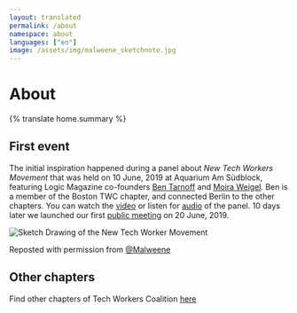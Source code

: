 ```yaml
---
layout: translated
permalink: /about
namespace: about
languages: ["en"]
image: /assets/img/malweene_sketchnote.jpg
---
```

# About

{% translate home.summary %}

## First event

The initial inspiration happened during a panel about _New Tech Workers Movement_ that was held on 10 June, 2019 at Aquarium Am Südblock, featuring Logic Magazine co-founders [Ben Tarnoff](https://twitter.com/bentarnoff) and [Moira Weigel](https://twitter.com/moiragweigel).  Ben is a member of the Boston TWC chapter, and connected Berlin to the other chapters. You can watch the [video](https://www.facebook.com/halbzehn.fm/videos/423601581824448/) or listen for [audio](https://soundcloud.com/rosaluxstiftung/the-new-tech-worker-movement) of the panel. 10 days later we launched our first [public meeting](/events/1.md) on 20 June, 2019.

![Sketch Drawing of the New Tech Worker Movement](/assets/img/malweene_sketchnote.jpg)

<span>Reposted with permission from [@Malweene](https://twitter.com/malweene)</span>

## Other chapters

Find other chapters of Tech Workers Coalition [here](https://techworkerscoalition.org/chapters/)
